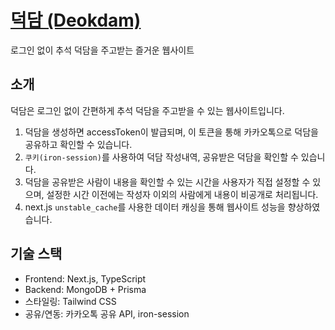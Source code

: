 # [덕담 (Deokdam)](https://deokdam.vercel.app/)
로그인 없이 추석 덕담을 주고받는 즐거운 웹사이트

## 소개
덕담은 로그인 없이 간편하게 추석 덕담을 주고받을 수 있는 웹사이트입니다.
1. 덕담을 생성하면 accessToken이 발급되며, 이 토큰을 통해 카카오톡으로 덕담을 공유하고 확인할 수 있습니다.
2. `쿠키(iron-session)`를 사용하여 덕담 작성내역, 공유받은 덕담을 확인할 수 있습니다.
3. 덕담을 공유받은 사람이 내용을 확인할 수 있는 시간을 사용자가 직접 설정할 수 있으며, 설정한 시간 이전에는 작성자 이외의 사람에게 내용이 비공개로 처리됩니다.
4. next.js `unstable_cache`를 사용한 데이터 캐싱을 통해 웹사이트 성능을 향상하였습니다.

## 기술 스택
- Frontend: Next.js, TypeScript
- Backend: MongoDB + Prisma
- 스타일링: Tailwind CSS
-	공유/연동: 카카오톡 공유 API, iron-session
